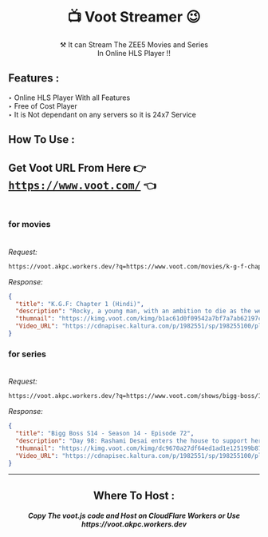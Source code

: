 <h1 align="center">📺 Voot Streamer 😉</h1>

<p align="center"> ⚒ It can Stream The ZEE5 Movies and Series <br> In Online HLS Player !!</p>
<h2> Features :</h2>

‣ Online HLS Player With all Features <br>
‣ Free of Cost Player<br>
‣ It is Not dependant on any servers so it is 24x7 Service<br>

## How To Use :

## Get Voot URL From Here 👉 <tt>https://www.voot.com/</tt> 👈 <br><br>

### for movies<br><br>

*Request:*

```bash
https://voot.akpc.workers.dev/?q=https://www.voot.com/movies/k-g-f-chapter-1-hindi/965391
```

*Response:*

```json
{
  "title": "K.G.F: Chapter 1 (Hindi)",
  "description": "Rocky, a young man, with an ambition to die as the wealthiest and powerful man embarks on his mission from the streets of Mumbai to lands up in the fields of KGF, where he gets involved with the notorious mine mafia. Will Rocky's journey filled with dangerous inroads lead him to ambitious goal?",
  "thumnail": "https://kimg.voot.com/kimg/b1ac61d0f09542a7bf7a7ab62197ca25_1280X720.jpg",
  "Video_URL": "https://cdnapisec.kaltura.com/p/1982551/sp/198255100/playManifest/protocol/https/entryId/0_avlcjzzt/format/applehttp/tags/tv/f/a.m3u8"
}
```

### for series<br><br>

*Request:*

```bash
https://voot.akpc.workers.dev/?q=https://www.voot.com/shows/bigg-boss/14/978245/papa-ki-pari-hui-emotional/1072176
```

*Response:*

```json
{
  "title": "Bigg Boss S14 - Season 14 - Episode 72",
  "description": "Day 98: Rashami Desai enters the house to support her friend Vikas Gupta and rebukes Jasmin Bhasin and Aly Goni for bullying Vikas and attacking him personally. Later in the day, Jasmin is elated on seeing her parents enter the house. However, their reunion turns into Aly Goni's worst nightmare as they advise her to concentrate on her game and play solo. With the growing closeness between the two, have Jasmin's parents indirectly rejected Aly? Watch this episode for more, on Voot.",
  "thumnail": "https://kimg.voot.com/kimg/dc9670a27df64ed1ad1e125199b87a63_1280X720.jpg",
  "Video_URL": "https://cdnapisec.kaltura.com/p/1982551/sp/198255100/playManifest/protocol/https/entryId/1_ivss21bx/format/applehttp/tags/webnew/f/a.m3u8"
}
```

---

<h2 align="center"> Where To Host : </h2>

<h5 align="center"> Copy The voot.js code and Host on CloudFlare Workers or Use https://voot.akpc.workers.dev

